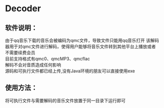 # Decoder
## 软件说明：
  由于qq音乐下载的音乐会被编码为qmc文件，导致文件只能用qq音乐打开
  该解码器用于对qmc文件进行解码，使得用户能够将音乐文件转到其他平台上播放或者不需要续费会员   
  目前支持格式有qmc0、qmcMP3、qmcflac   
  解码不会对音质造成任何影响   
  源码和可执行文件都已经上传,没有Java环境的朋友可以直接使用exe
## 使用方法：
  将可执行文件与需要解码的音乐文件放置于同一目录下运行即可

